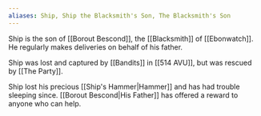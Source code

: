 ```yaml
---
aliases: Ship, Ship the Blacksmith's Son, The Blacksmith's Son
---
```

Ship is the son of [[Borout Bescond]], the [[Blacksmith]] of [[Ebonwatch]]. He regularly makes deliveries on behalf of his father.

Ship was lost and captured by [[Bandits]] in [[514 AVU]], but was rescued by [[The Party]].

Ship lost his precious [[Ship's Hammer|Hammer]] and has had trouble sleeping since. [[Borout Bescond|His Father]] has offered a reward to anyone who can help.